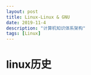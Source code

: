 ```yaml
---
layout: post
title: Linux-Linux & GNU
date: 2019-11-4
description: "计算机知识体系架构"
tags: [Linux]
---
```


# linux历史

